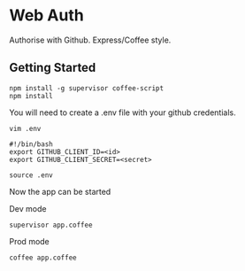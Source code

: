 # Web Auth

Authorise with Github. Express/Coffee style.

## Getting Started

```
npm install -g supervisor coffee-script
npm install
```

You will need to create a .env file with your github credentials.
```
vim .env
```
```
#!/bin/bash
export GITHUB_CLIENT_ID=<id>
export GITHUB_CLIENT_SECRET=<secret>
```
```
source .env
```

Now the app can be started

Dev mode
```
supervisor app.coffee
```

Prod mode
```
coffee app.coffee
```